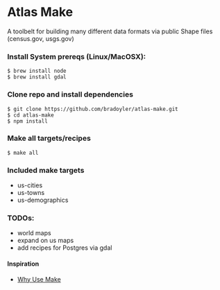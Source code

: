 # Atlas Make

A toolbelt for building many different data formats via public Shape files (census.gov, usgs.gov)

### Install System prereqs (Linux/MacOSX):

```
$ brew install node
$ brew install gdal
```

### Clone repo and install dependencies

```
$ git clone https://github.com/bradoyler/atlas-make.git
$ cd atlas-make
$ npm install
```

### Make all targets/recipes

```
$ make all
```

### Included make targets
- us-cities
- us-towns
- us-demographics

### TODOs:
- world maps
- expand on us maps
- add recipes for Postgres via gdal

#### Inspiration
- [Why Use Make](https://bost.ocks.org/mike/make/)
